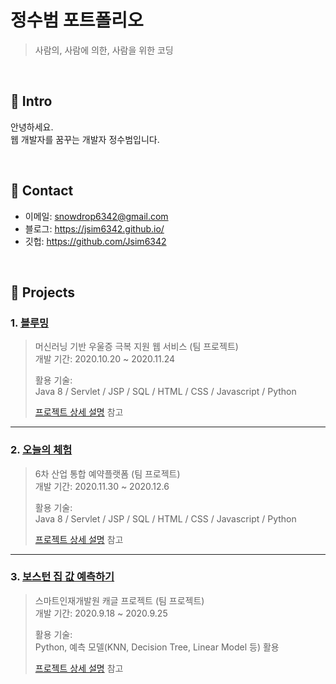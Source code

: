 # 정수범 포트폴리오
>사람의, 사람에 의한, 사람을 위한 코딩

</br>

## :pushpin: Intro
안녕하세요.  
웹 개발자를 꿈꾸는 개발자 정수범입니다.

</br>

## :pushpin: Contact
- 이메일: snowdrop6342@gmail.com
- 블로그: https://jsim6342.github.io/
- 깃헙: https://github.com/Jsim6342

</br>

## :pushpin: Projects
### 1. [블루밍](https://github.com/Jsim6342/Smart_Project)
>머신러닝 기반 우울증 극복 지원 웹 서비스 (팀 프로젝트)  
>개발 기간: 2020.10.20 ~ 2020.11.24  
>  
>활용 기술:  
>Java 8 / Servlet / JSP / SQL / HTML / CSS / Javascript / Python  
>  
>[프로젝트 상세 설명](https://github.com/Jsim6342/Smart_Project) 참고

---

### 2. [오늘의 체험](https://github.com/Jsim6342/aT_hackathon)
>6차 산업 통합 예약플랫폼 (팀 프로젝트)  
>개발 기간: 2020.11.30 ~ 2020.12.6  
>  
>활용 기술:  
>Java 8 / Servlet / JSP / SQL / HTML / CSS / Javascript / Python  
>  
>[프로젝트 상세 설명](https://github.com/Jsim6342/aT_hackathon) 참고

---

### 3. [보스턴 집 값 예측하기](https://github.com/Jsim6342/Kaggle-project)
>스마트인재개발원 캐글 프로젝트 (팀 프로젝트)  
>개발 기간: 2020.9.18 ~ 2020.9.25  
>  
>활용 기술:  
>Python, 예측 모델(KNN, Decision Tree, Linear Model 등) 활용
>  
>[프로젝트 상세 설명](https://github.com/Jsim6342/Kaggle-project) 참고
